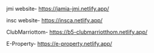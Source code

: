 jmi website-   https://jamia-jmi.netlify.app/

insc website- https://insca.netlify.app/

ClubMarriottom- https://b5-clubmarriotthom.netlify.app/

E-Property- https://e-property.netlify.app/
